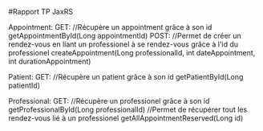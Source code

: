 #Rapport TP JaxRS

Appointment:
	GET:
		//Récupère un appointment grâce à son id
		getAppointmentById(Long appointmentId)
	POST:
		//Permet de créer un rendez-vous en liant un professionel à se rendez-vous grâce à l'id du professionel
		createAppointment(Long professionalId, int dateAppointment, int durationAppointment)
		
Patient:
	GET:
		//Récupère un patient grâce à son id
		getPatientById(Long patientId)
		
Professional:
	GET:
		//Récupère un professionel grâce à son id
		getProfessionalById(Long professionalId)
		//Permet de récupérer tout les rendez-vous lié à un professionel
		getAllAppointmentReserved(Long id)
